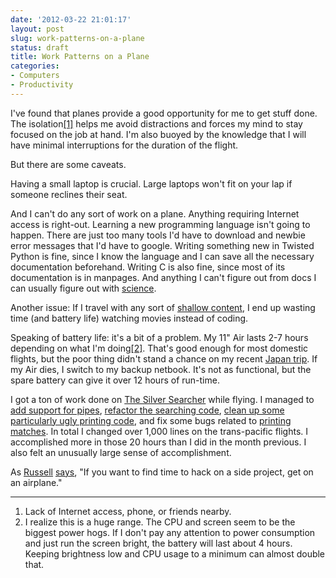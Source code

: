 ```yaml
---
date: '2012-03-22 21:01:17'
layout: post
slug: work-patterns-on-a-plane
status: draft
title: Work Patterns on a Plane
categories:
- Computers
- Productivity
---
```


I've found that planes provide a good opportunity for me to get stuff done. The isolation[\[1\]](#ref_1) helps me avoid distractions and forces my mind to stay focused on the job at hand. I'm also buoyed by the knowledge that I will have minimal interruptions for the duration of the flight.

But there are some caveats.

Having a small laptop is crucial. Large laptops won't fit on your lap if someone reclines their seat. 

And I can't do any sort of work on a plane. Anything requiring Internet access is right-out. Learning a new programming language isn't going to happen. There are just too many tools I'd have to download and newbie error messages that I'd have to google. Writing something new in Twisted Python is fine, since I know the language and I can save all the necessary documentation beforehand. Writing C is also fine, since most of its documentation is in manpages. And anything I can't figure out from docs I can usually figure out with [science](/2012/01/30/programming-we-can-do-science/).

Another issue: If I travel with any sort of [shallow content](/2011/12/04/consume-less-shallow-content), I end up wasting time (and battery life) watching movies instead of coding.

Speaking of battery life: it's a bit of a problem. My 11" Air lasts 2-7 hours depending on what I'm doing[\[2\]](#ref_2). That's good enough for most domestic flights, but the poor thing didn't stand a chance on my recent [Japan trip](/2012/03/19/japan-trip). If my Air dies, I switch to my backup netbook. It's not as functional, but the spare battery can give it over 12 hours of run-time.

I got a ton of work done on [The Silver Searcher](https://github.com/ggreer/the_silver_searcher) while flying. I managed to [add support for pipes](https://github.com/ggreer/the_silver_searcher/commit/050ead66ee98abbfba639fd5ff7eded53c630455), [refactor the searching code](https://github.com/ggreer/the_silver_searcher/pull/16/files), [clean up some particularly ugly printing code](https://github.com/ggreer/the_silver_searcher/commit/b4dd2ac496edb75fec7bc4f66dde2fedead23b6f), and fix some bugs related to [printing](https://github.com/ggreer/the_silver_searcher/commit/46cc97f1ebe843e93825fbf8245d2dd2592a3a73) [matches](https://github.com/ggreer/the_silver_searcher/commit/a2bbca668dac9dcfbf55dad2887d2d2569bae2f7). In total I changed over 1,000 lines on the trans-pacific flights. I accomplished more in those 20 hours than I did in the month previous. I also felt an unusually large sense of accomplishment.

As [Russell](http://russellhaering.com/) [says](https://twitter.com/#!/russell_h/status/180862812074164224), "If you want to find time to hack on a side project, get on an airplane."

---
<a name="ref_1"> </a>
1. Lack of Internet access, phone, or friends nearby.
<a name="ref_2"> </a>
2. I realize this is a huge range. The CPU and screen seem to be the biggest power hogs. If I don't pay any attention to power consumption and just run the screen bright, the battery will last about 4 hours. Keeping brightness low and CPU usage to a minimum can almost double that.
